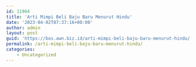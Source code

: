```yaml
---
id: 11964
title: 'Arti Mimpi Beli Baju Baru Menurut Hindu'
date: '2023-04-02T07:37:16+00:00'
author: admin
layout: post
guid: 'https://bos.awn.biz.id/arti-mimpi-beli-baju-baru-menurut-hindu/'
permalink: /arti-mimpi-beli-baju-baru-menurut-hindu/
categories:
    - Uncategorized
---
```



